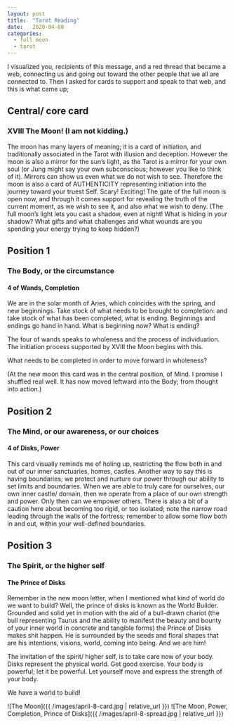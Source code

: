 ```yaml
---
layout: post
title:  "Tarot Reading"
date:   2020-04-08
categories:
  - full moon
  - tarot
---
```


I visualized you, recipients of this message, and a red thread that became a web, connecting us and going out toward the other people that we all are connected to. Then I asked for cards to support and speak to that web, and this is what came up;

## Central/ core card
### XVIII The Moon! (I am not kidding.)

The moon has many layers of meaning; it is a card of initiation, and traditionally associated in the Tarot with illusion and deception. However the moon is also a mirror for the sun’s light, as the Tarot is a mirror for your own soul (or Jung might say your own subconscious; however you like to think of it). Mirrors can show us even what we do not wish to see. Therefore the moon is also a card of AUTHENTICITY representing initiation into the journey toward your truest Self. Scary! Exciting! The gate of the full moon is open now, and through it comes support for revealing the truth of the current moment, as we wish to see it, and also what we wish to deny. (The full moon’s light lets you cast a shadow, even at night! What is hiding in your shadow? What gifts and what challenges and what wounds are you spending your energy trying to keep hidden?)

## Position 1
### The Body, or the circumstance
#### 4 of Wands, Completion

We are in the solar month of Aries, which coincides with the spring, and new beginnings. Take stock of what needs to be brought to completion: and take stock of what has been completed, what is ending. Beginnings and endings go hand in hand. What is beginning now? What is ending?

The four of wands speaks to wholeness and the process of individuation. The initiation process supported by XVIII the Moon begins with this.

What needs to be completed in order to move forward in wholeness?

(At the new moon this card was in the central position, of Mind. I promise I shuffled real well. It has now moved leftward into the Body; from thought into action.)

## Position 2
### The Mind, or our awareness, or our choices
#### 4 of Disks, Power

This card visually reminds me of holing up, restricting the flow both in and out of our inner sanctuaries, homes, castles. Another way to say this is having boundaries; we protect and nurture our power through our ability to set limits and boundaries. When we are able to truly care for ourselves, our own inner castle/ domain, then we operate from a place of our own strength and power. Only then can we empower others. There is also a bit of a caution here about becoming too rigid, or too isolated; note the narrow road leading through the walls of the fortress; remember to allow some flow both in and out, within your well-defined boundaries.


## Position 3
### The Spirit, or the higher self
#### The Prince of Disks

Remember in the new moon letter, when I mentioned what kind of world do we want to build? Well, the prince of disks is known as the World Builder. Grounded and solid yet in motion with the aid of a bull-drawn chariot (the bull representing Taurus and the ability to manifest the beauty and bounty of your inner world in concrete and tangible forms) the Prince of Disks makes shit happen. He is surrounded by the seeds and floral shapes that are his intentions, visions, world, coming into being. And we are him!

The invitation of the spirit/ higher self, is to take care now of your body. Disks represent the physical world. Get good exercise. Your body is powerful; let it be powerful. Let yourself move and express the strength of your body.

We have a world to build!

![The Moon]({{ /images/april-8-card.jpg | relative_url }})
![The Moon, Power, Completion, Prince of Disks]({{ /images/april-8-spread.jpg | relative_url }})
